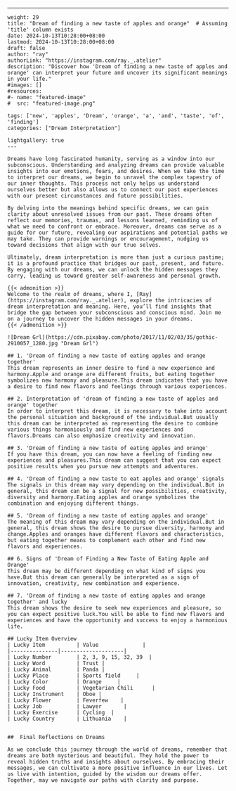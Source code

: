 ---
    weight: 29
    title: "Dream of finding a new taste of apples and orange"  # Assuming 'title' column exists
    date: 2024-10-13T10:28:00+08:00
    lastmod: 2024-10-13T10:28:00+08:00
    draft: false
    author: "ray"
    authorLink: "https://instagram.com/ray._.atelier"
    description: "Discover how 'Dream of finding a new taste of apples and orange' can interpret your future and uncover its significant meanings in your life."
    #images: []
    #resources:
    #- name: "featured-image"
    #  src: "featured-image.png"
    
    tags: ['new', 'apples', 'Dream', 'orange', 'a', 'and', 'taste', 'of', 'finding']
    categories: ["Dream Interpretation"]
    
    lightgallery: true
    ---
    
    Dreams have long fascinated humanity, serving as a window into our subconscious. Understanding and analyzing dreams can provide valuable insights into our emotions, fears, and desires. When we take the time to interpret our dreams, we begin to unravel the complex tapestry of our inner thoughts. This process not only helps us understand ourselves better but also allows us to connect our past experiences with our present circumstances and future possibilities.
    
    By delving into the meanings behind specific dreams, we can gain clarity about unresolved issues from our past. These dreams often reflect our memories, traumas, and lessons learned, reminding us of what we need to confront or embrace. Moreover, dreams can serve as a guide for our future, revealing our aspirations and potential paths we may take. They can provide warnings or encouragement, nudging us toward decisions that align with our true selves.
    
    Ultimately, dream interpretation is more than just a curious pastime; it is a profound practice that bridges our past, present, and future. By engaging with our dreams, we can unlock the hidden messages they carry, leading us toward greater self-awareness and personal growth.
    
    {{< admonition >}}
    Welcome to the realm of dreams, where I, [Ray](https://instagram.com/ray._.atelier), explore the intricacies of dream interpretation and meaning. Here, you’ll find insights that bridge the gap between your subconscious and conscious mind. Join me on a journey to uncover the hidden messages in your dreams.
    {{< /admonition >}}
    
    ![Dream Grl](https://cdn.pixabay.com/photo/2017/11/02/03/35/gothic-2910057_1280.jpg "Dream Grl")
    
    ## 1. 'Dream of finding a new taste of eating apples and orange together'
    This dream represents an inner desire to find a new experience and harmony.Apple and orange are different fruits, but eating together symbolizes new harmony and pleasure.This dream indicates that you have a desire to find new flavors and feelings through various experiences.
    
    ## 2. Interpretation of 'dream of finding a new taste of apples and orange' together
    In order to interpret this dream, it is necessary to take into account the personal situation and background of the individual.But usually this dream can be interpreted as representing the desire to combine various things harmoniously and find new experiences and flavors.Dreams can also emphasize creativity and innovation.
    
    ## 3. 'Dream of finding a new taste of eating apples and orange'
    If you have this dream, you can now have a feeling of finding new experiences and pleasures.This dream can suggest that you can expect positive results when you pursue new attempts and adventures.
    
    ## 4. 'Dream of finding a new taste to eat apples and orange' signals
    The signals in this dream may vary depending on the individual.But in general, this dream can be a signal for new possibilities, creativity, diversity and harmony.Eating apples and orange symbolizes the combination and enjoying different things.
    
    ## 5. 'Dream of finding a new taste of eating apples and orange'
    The meaning of this dream may vary depending on the individual.But in general, this dream shows the desire to pursue diversity, harmony and change.Apples and oranges have different flavors and characteristics, but eating together means to complement each other and find new flavors and experiences.
    
    ## 6. Signs of 'Dream of Finding a New Taste of Eating Apple and Orange'
    This dream may be different depending on what kind of signs you have.But this dream can generally be interpreted as a sign of innovation, creativity, new combination and experience.
    
    ## 7. 'Dream of finding a new taste of eating apples and orange together' and lucky
    This dream shows the desire to seek new experiences and pleasure, so you can expect positive luck.You will be able to find new flavors and experiences and have the opportunity and success to enjoy a harmonious life.
    
    ## Lucky Item Overview
    | Lucky Item          | Value              |
    |---------------|--------------------|
    | Lucky Number        | 2, 3, 9, 15, 32, 39  |
    | Lucky Word          | Trust |
    | Lucky Animal        | Panda |
    | Lucky Place         | Sports field     |
    | Lucky Color         | Orange     |
    | Lucky Food          | Vegetarian Chili      |
    | Lucky Instrument    | Oboe |
    | Lucky Flower        | Feverfew    |
    | Lucky Job           | Lawyer       |
    | Lucky Exercise      | Cycling  |
    | Lucky Country       | Lithuania    |
    
    
    ##  Final Reflections on Dreams
    
    As we conclude this journey through the world of dreams, remember that dreams are both mysterious and beautiful. They hold the power to reveal hidden truths and insights about ourselves. By embracing their messages, we can cultivate a more positive influence in our lives. Let us live with intention, guided by the wisdom our dreams offer. Together, may we navigate our paths with clarity and purpose.
    